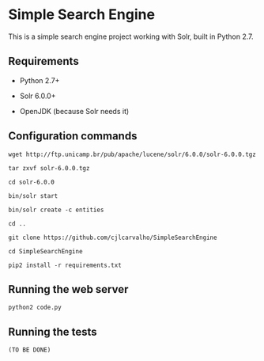 Simple Search Engine
===

This is a simple search engine project working with Solr, built in Python 2.7.

Requirements
---
* Python 2.7+

* Solr 6.0.0+

* OpenJDK (because Solr needs it)

Configuration commands
---

`wget http://ftp.unicamp.br/pub/apache/lucene/solr/6.0.0/solr-6.0.0.tgz`

`tar zxvf solr-6.0.0.tgz`

`cd solr-6.0.0`
 
`bin/solr start`

`bin/solr create -c entities`

`cd ..`
 
`git clone https://github.com/cjlcarvalho/SimpleSearchEngine`

`cd SimpleSearchEngine`

`pip2 install -r requirements.txt`

Running the web server
---

`python2 code.py`

Running the tests
---

`(TO BE DONE)`


